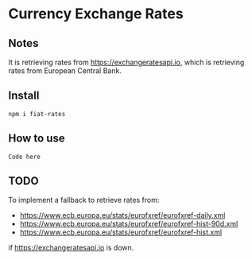 # Currency Exchange Rates

## Notes
It is retrieving rates from https://exchangeratesapi.io,
which is retrieving rates from European Central Bank.

## Install
```
npm i fiat-rates
```

## How to use
```
Code here
```


## TODO
To implement a fallback to retrieve rates from:
- https://www.ecb.europa.eu/stats/eurofxref/eurofxref-daily.xml
- https://www.ecb.europa.eu/stats/eurofxref/eurofxref-hist-90d.xml
- https://www.ecb.europa.eu/stats/eurofxref/eurofxref-hist.xml

if https://exchangeratesapi.io is down.
